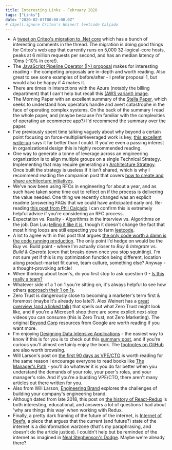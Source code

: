 ```yaml
---
title: Interesting Links - February 2020
tags: ["Links"]
date: "2020-02-07T00:00:00.0Z"
# cSpell:ignore Criteo's Weinert leetcode Calçado
---
```


- A [tweet on Criteo's migration to .Net core][criteo netcore tweet] which has a bunch of interesting comments in the thread. The migration is doing good things for Criteo's web app that currently runs on 5,000 32-logical-core hosts, peaks at 6 million requests per second, and has an median latency of 10ms (-10% in core!).
- The [JavaScript Pipeline Operator (|>) proposal][javascript pipeline operator] makes for interesting reading - the competing proposals are in-depth and worth reading. Also great to see some examples of before/after - I prefer proposal 1, but would also be happy if 4 makes it.
- There are times in interactions with the Azure (notably the billing department) that I can't help but recall this [(AWS variant) image][making jeff rich].
- The Morning Paper with an excellent summary of the [Stella Paper][stella paper summary], which seeks to understand how operators handle and avert catastrophe in the face of operating complex systems. On the back of the summary I read the whole paper, and (maybe because I'm familiar with the complexities of operating an ecommerce app?) I'd recommend the summary over the paper.
- I've previously spent time talking vaguely about why beyond a certain point focusing on force-multiplier/leveraged work is key, [this excellent write-up][work is work] says it far better than I could. If you've even a passing interest in organizational design this is highly recommended reading.
- One way to generate a tonne of leverage across an engineering organization is to align multiple groups on a single Technical Strategy. Implementing that may require generating an [Architecture Strategy]. Once built the strategy is useless if it isn't shared, which is why I recommend reading the companion post that covers [how to create and share architecture initiatives][architecture initiatives].
- We've now been using RFCs in engineering for about a year, and as such have taken some time out to reflect on if the process is delivering the value needed. One thing we recently changed was an explicit readme (answering FAQs that we could have anticipated early on). Re-reading [this post from Phil Calçado][structured rfc process] I can confirm this is extremely helpful advice if you're considering an RFC process.
- Expectation vs. Reality - Algorithms in the interview vs. Algorithms on the job. Dan Luu [telling it like it is][algorithm interviews], though it doesn't change the fact that most hiring loops are still expecting you to farm [leetcode].
- A lot to agree with in this post that argues [the only code worth a damn is the code running production][production oriented development]. The only point I'd hedge on would be the Buy vs. Build point - where I'm actually closer to _Buy & Integrate_ vs. _Build & Operate_ (even that breaks down once you stop squinting). I'm not sure yet if this is my optimization function being different, location along product-market fit curve, team culture, something else? Anyway - a thought-provoking article!
- When thinking about team's, do you first stop to ask question 0 - [Is this really a team?][is this really a team]
- Whatever side of a 1 on 1 you're sitting on, it's always helpful to see how others [approach their 1 on 1s][marco on 1on1s].
- Zero Trust is dangerously close to becoming a marketer's term first & foremost (maybe it's already too late?). Alex Weinert has a [great overview (and a linked talk)][zero trust and identity] that spells out what Zero Trust might look like, and if you're a Microsoft shop there are some explicit next-step videos you can consume (this is Zero Trust, not Zero Marketing). The original [Beyond Corp] resources from Google are worth reading if you want more.
- I'm enjoying [Designing Data Intensive Applications] - the easiest way to know if this is for you is to check out this [summary post][designing data intensive applications summary], and if you're curious you'll almost certainly enjoy the book. The [footnotes on GitHub][designing data intensive applications references] are also worth browsing.
- Will Larson's post on [the first 90 days as VPE/CTO][first 90 days] is worth reading for the same reason I encourage everyone to read books like [The Manager's Path] - you'll do whatever it is you do far better when you understand the demands of your role, your peer's roles, and your manager's role. And if you're a budding VPE/CTO, there aren't many articles out there written for you.
- Also from Will Larson, [Engineering Brand] explores the challenges of building your company's engineering brand.
- Although dated from late 2018, this post on [the history of React-Redux][history of react-redux] is both interesting, educational, and answers a lot of questions I had about 'why are things this way' when working with Redux.
- Finally, a pretty dark framing of the future of the internet, is [Internet of Beefs], a piece that argues that the current (and future?) state of the internet is a disinformation warzone (that's my paraphrasing, and doesn't do the article justice). I couldn't help but be reminded of the internet as imagined in [Neal Stephenson's Dodge][fall; or, dodge in hell: a novel]. Maybe we're already there?

[criteo netcore tweet]: https://twitter.com/KooKiz/status/1221819208352354305
[javascript pipeline operator]: https://github.com/tc39/proposal-pipeline-operator/wiki
[making jeff rich]: https://www.reddit.com/r/ProgrammerHumor/comments/etkmxb/cloud_is_a_costly_rental_of_someone_elses_computer/
[stella paper summary]: https://blog.acolyer.org/2020/01/20/stella-coping-with-complexity-2/
[work is work]: https://codahale.com/work-is-work/
[architecture strategy]: https://blog.thepete.net/blog/2019/12/09/delivering-on-an-architecture-strategy/
[architecture initiatives]: https://blog.thepete.net/blog/2020/01/09/creating-and-sharing-strategic-architectural-initiatives/
[structured rfc process]: https://philcalcado.com/2018/11/19/a_structured_rfc_process.html
[algorithm interviews]: https://danluu.com/algorithms-interviews/
[leetcode]: https://leetcode.com/
[production oriented development]: https://medium.com/@paulosman/production-oriented-development-8ae05f8cc7ea
[is this really a team]: http://www.lindbohm.se/2018/is-this-really-a-team
[marco on 1on1s]: https://marcorogers.com/blog/my-approach-to-1-on-1s
[beyond corp]: https://cloud.google.com/beyondcorp/
[zero trust and identity]: https://techcommunity.microsoft.com/t5/azure-active-directory-identity/zero-hype/ba-p/1061413
[designing data intensive applications summary]: https://henrikwarne.com/2019/07/27/book-review-designing-data-intensive-applications/
[designing data intensive applications references]: https://github.com/ept/ddia-references
[first 90 days]: https://lethain.com/first-ninety-days-cto-vpe/
[engineering brand]: https://lethain.com/eng-brand/
[history of react-redux]: https://blog.isquaredsoftware.com/2018/11/react-redux-history-implementation/
[internet of beefs]: https://www.ribbonfarm.com/2020/01/16/the-internet-of-beefs/
[//]: # "Books"
[designing data intensive applications]: https://www.amazon.com/dp/B06XPJML5D
[the manager's path]: https://www.amazon.com/dp/B06XP3GJ7F/
[fall; or, dodge in hell: a novel]: https://www.amazon.com/dp/B071X3ZWDN/
